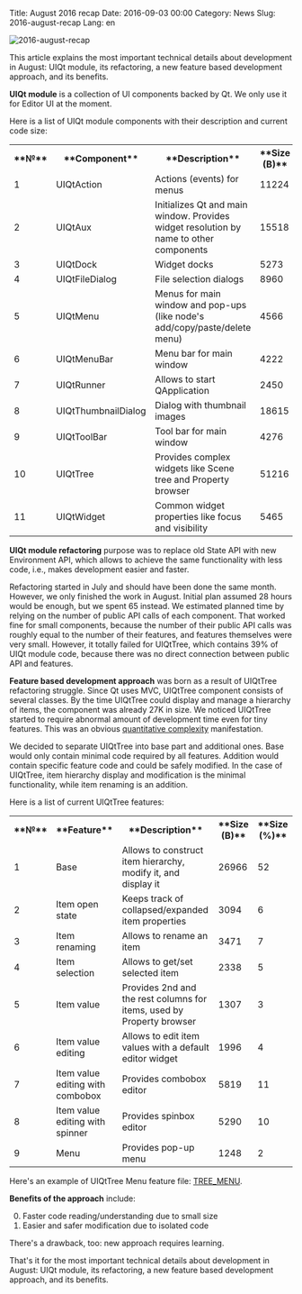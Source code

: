Title: August 2016 recap
Date: 2016-09-03 00:00
Category: News
Slug: 2016-august-recap
Lang: en

![2016-august-recap][screenshot]


This article explains the most important technical details about development in August: UIQt module, its refactoring, a new feature based development approach, and its benefits.

**UIQt module** is a collection of UI components backed by Qt. We only use it for Editor UI at the moment.

Here is a list of UIQt module components with their description and current code size:<table>
<tr>
  <th>**№**</th>
  <th>**Component**</th>
  <th>**Description**</th>
  <th>**Size (B)**</th>
  <th>**Size (%)**</th>
</tr>
<tr>
  <td>1</td>
  <td>UIQtAction</td>
  <td>Actions (events) for menus</td>
  <td>11224</td>
  <td>9</td>
</tr>
<tr>
  <td>2</td>
  <td>UIQtAux</td>
  <td>Initializes Qt and main window. Provides widget resolution by name to other components</td>
  <td>15518</td>
  <td>12</td>
</tr>
<tr>
  <td>3</td>
  <td>UIQtDock</td>
  <td>Widget docks</td>
  <td>5273</td>
  <td>4</td>
</tr>
<tr>
  <td>4</td>
  <td>UIQtFileDialog</td>
  <td>File selection dialogs</td>
  <td>8960</td>
  <td>7</td>
</tr>
<tr>
  <td>5</td>
  <td>UIQtMenu</td>
  <td>Menus for main window and pop-ups (like node's add/copy/paste/delete menu)</td>
  <td>4566</td>
  <td>3</td>
</tr>
<tr>
  <td>6</td>
  <td>UIQtMenuBar</td>
  <td>Menu bar for main window</td>
  <td>4222</td>
  <td>3</td>
</tr>
<tr>
  <td>7</td>
  <td>UIQtRunner</td>
  <td>Allows to start QApplication</td>
  <td>2450</td>
  <td>2</td>
</tr>
<tr>
  <td>8</td>
  <td>UIQtThumbnailDialog</td>
  <td>Dialog with thumbnail images</td>
  <td>18615</td>
  <td>14</td>
</tr>
<tr>
  <td>9</td>
  <td>UIQtToolBar</td>
  <td>Tool bar for main window</td>
  <td>4276</td>
  <td>3</td>
</tr>
<tr>
  <td>10</td>
  <td>UIQtTree</td>
  <td>Provides complex widgets like Scene tree and Property browser</td>
  <td>51216</td>
  <td>39</td>
</tr>
<tr>
  <td>11</td>
  <td>UIQtWidget</td>
  <td>Common widget properties like focus and visibility</td>
  <td>5465</td>
  <td>4</td>
</tr>
</table>

**UIQt module refactoring** purpose was to replace old State API with new Environment API, which allows to achieve the same functionality with less code, i.e., makes development easier and faster.

Refactoring started in July and should have been done the same month. However, we only finished the work in August. Initial plan assumed 28 hours would be enough, but we spent 65 instead. We estimated planned time by relying on the number of public API calls of each component. That worked fine for small components, because the number of their public API calls was roughly equal to the number of their features, and features themselves were very small. However, it totally failed for UIQtTree, which contains 39% of UIQt module code, because there was no direct connection between public API and features.

**Feature based development approach** was born as a result of UIQtTree refactoring struggle. Since Qt uses MVC, UIQtTree component consists of several classes. By the time UIQtTree could display and manage a hierarchy of items, the component was already 27K in size. We noticed UIQtTree started to require abnormal amount of development time even for tiny features. This was an obvious [quantitative complexity](http://kornerr.blogspot.com/2012/04/complexity-conservation-law-complexity.html) manifestation.

We decided to separate UIQtTree into base part and additional ones. Base would only contain minimal code required by all features. Addition would contain specific feature code and could be safely modified. In the case of UIQtTree, item hierarchy display and modification is the minimal functionality, while item renaming is an addition.

Here is a list of current UIQtTree features:

<table>
<tr>
  <th>**№**</th>
  <th>**Feature**</th>
  <th>**Description**</th>
  <th>**Size (B)**</th>
  <th>**Size (%)**</th>
</tr>
<tr>
  <td>1</td>
  <td>Base</td>
  <td>Allows to construct item hierarchy, modify it, and display it</td>
  <td>26966</td>
  <td>52</td>
</tr>
<tr>
  <td>2</td>
  <td>Item open state</td>
  <td>Keeps track of collapsed/expanded item properties</td>
  <td>3094</td>
  <td>6</td>
</tr>
<tr>
  <td>3</td>
  <td>Item renaming</td>
  <td>Allows to rename an item</td>
  <td>3471</td>
  <td>7</td>
</tr>
<tr>
  <td>4</td>
  <td>Item selection</td>
  <td>Allows to get/set selected item</td>
  <td>2338</td>
  <td>5</td>
</tr>
<tr>
  <td>5</td>
  <td>Item value</td>
  <td>Provides 2nd and the rest columns for items, used by Property browser</td>
  <td>1307</td>
  <td>3</td>
</tr>
<tr>
  <td>6</td>
  <td>Item value editing</td>
  <td>Allows to edit item values with a default editor widget</td>
  <td>1996</td>
  <td>4</td>
</tr>
<tr>
  <td>7</td>
  <td>Item value editing with combobox</td>
  <td>Provides combobox editor</td>
  <td>5819</td>
  <td>11</td>
</tr>
<tr>
  <td>8</td>
  <td>Item value editing with spinner</td>
  <td>Provides spinbox editor</td>
  <td>5290</td>
  <td>10</td>
</tr>
<tr>
  <td>9</td>
  <td>Menu</td>
  <td>Provides pop-up menu</td>
  <td>1248</td>
  <td>2</td>
</tr>
</table>

Here's an example of UIQtTree Menu feature file: [TREE_MENU](https://bitbucket.org/ogstudio-history/mjin/src/0c4cc3c3213f4687c0f3bd6a5426a6054cadd79b/f/TREE_MENU.cpp?at=Studio+0.10&fileviewer=file-view-default).

**Benefits of the approach** include:

0. Faster code reading/understanding due to small size
0. Easier and safer modification due to isolated code


There's a drawback, too: new approach requires learning.

That's it for the most important technical details about development in August: UIQt module, its refactoring, a new feature based development approach, and its benefits.

[screenshot]: {attach}/images/2016-09-03_august-recap.png
